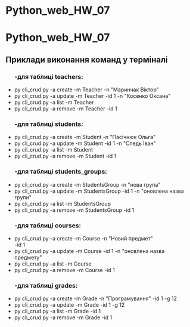 # Python_web_HW_07

# Python_web_HW_07


<h2>Приклади виконання команд у терміналі</h2>
<ul><h3>-для таблиці teachers:</h3>
<li>py cli_crud.py -a create -m Teacher -n "Маринчак Віктор"</li>
<li>py cli_crud.py -a update -m Teacher -id 1 -n "Косенко Оксана"</li>
<li>py cli_crud.py -a list -m Teacher</li>
<li>py cli_crud.py -a remove -m Teacher -id 1</li>
</ul>

<ul><h3>-для таблиці students:</h3>
<li>py cli_crud.py -a create -m Student -n "Пасічнюк Ольга"</li>
<li>py cli_crud.py -a update -m Student -id 1 -n "Следь Іван"</li>
<li>py cli_crud.py -a list -m Student</li>
<li>py cli_crud.py -a remove -m Student -id 1</li>
</ul>

<ul><h3>-для таблиці students_groups:</h3>
<li>py cli_crud.py -a create -m StudentsGroup -n "нова група"</li>
<li>py cli_crud.py -a update -m StudentsGroup -id 1 -n "оновлена назва групи"</li>
<li>py cli_crud.py -a list -m StudentsGroup</li>
<li>py cli_crud.py -a remove -m StudentsGroup -id 1</li>
</ul>

<ul><h3>-для таблиці courses:</h3>
<li>py cli_crud.py -a create -m Course -n "Новий предмет"</li> -id 1
<li>py cli_crud.py -a update -m Course -id 1 -n "оновлена назва предмету"</li>
<li>py cli_crud.py -a list -m Course</li>
<li>py cli_crud.py -a remove -m Course -id 1</li>
</ul>

<ul><h3>-для таблиці grades:</h3>
<li>py cli_crud.py -a create -m Grade -n "Програмування" -id 1 -g 12</li>
<li>py cli_crud.py -a update -m Grade -id 1 -g 12</li>
<li>py cli_crud.py -a list -m Grade -id 1</li>
<li>py cli_crud.py -a remove -m Grade -id 1</li>
</ul>
